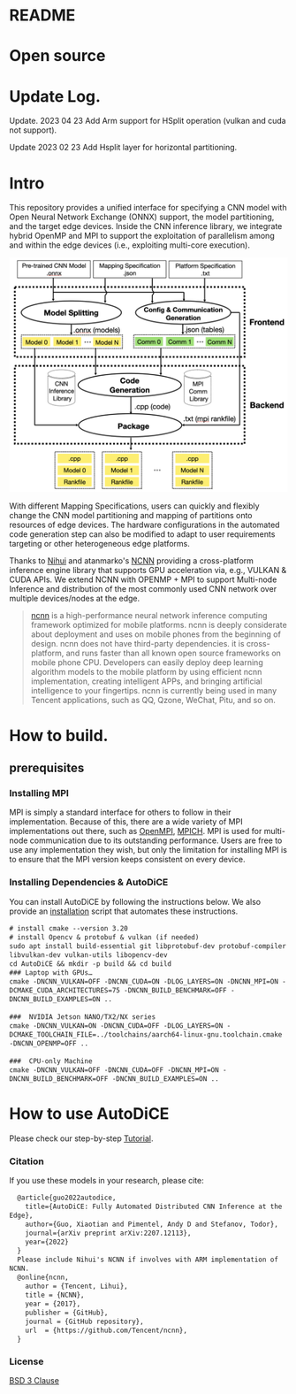 # README

# Open source

# Update Log.
Update. 2023 04 23 Add Arm support for HSplit operation (vulkan and cuda not support).

Update  2023 02 23 Add Hsplit layer for horizontal partitioning.

# Intro
This repository provides a unified interface for specifying a CNN model with Open Neural Network Exchange (ONNX) support, the model partitioning, and the target edge devices. Inside the CNN inference library, we integrate hybrid OpenMP and MPI to support the exploitation of parallelism among and within the edge devices (i.e., exploiting multi-core execution).

  ![AutoDiCE](20220801.png)

With different Mapping Specifications, users can quickly and flexibly change the CNN model partitioning and mapping of partitions onto resources of edge devices. The hardware configurations in the automated code generation step can also be modified to adapt to user requirements targeting or other heterogeneous edge platforms.

Thanks to [Nihui](https://twitter.com/nihui) and atanmarko's [NCNN](https://github.com/atanmarko/ncnn-with-cuda) providing a cross-platform inference engine library that supports GPU acceleration via, e.g., VULKAN & CUDA APIs. We extend NCNN with OPENMP + MPI to support Multi-node Inference and distribution of the most commonly used CNN network over multiple devices/nodes at the edge. 

> [ncnn](https://github.com/Tencent/ncnn) is a high-performance neural network inference computing framework optimized for mobile platforms. ncnn is deeply considerate about deployment and uses on mobile phones from the beginning of design. ncnn does not have third-party dependencies. it is cross-platform, and runs faster than all known open source frameworks on mobile phone CPU. Developers can easily deploy deep learning algorithm models to the mobile platform by using efficient ncnn implementation, creating intelligent APPs, and bringing artificial intelligence to your fingertips. ncnn is currently being used in many Tencent applications, such as QQ, Qzone, WeChat, Pitu, and so on.

# How to build.

## prerequisites

### Installing MPI

MPI is simply a standard interface for others to follow in their implementation. Because of this, there are a wide variety of MPI implementations out there, such as [OpenMPI](https://www.open-mpi.org/software/ompi/v4.1/), [MPICH]([https://www.mpich.org/](https://www.mpich.org/)). MPI is used for multi-node communication due to its outstanding performance. Users are free to use any implementation they wish, but only the limitation for installing MPI is to ensure that the MPI version keeps consistent on every device.

### Installing Dependencies & AutoDiCE

You can install AutoDiCE by following the instructions below.  We also provide an [installation](./install_dependencies.sh) script that automates these instructions.

```
# install cmake --version 3.20
# install Opencv & protobuf & vulkan (if needed)
sudo apt install build-essential git libprotobuf-dev protobuf-compiler libvulkan-dev vulkan-utils libopencv-dev
cd AutoDiCE && mkdir -p build && cd build
### Laptop with GPUs…
cmake -DNCNN_VULKAN=OFF -DNCNN_CUDA=ON -DLOG_LAYERS=ON -DNCNN_MPI=ON -DCMAKE_CUDA_ARCHITECTURES=75 -DNCNN_BUILD_BENCHMARK=OFF -DNCNN_BUILD_EXAMPLES=ON ..

###  NVIDIA Jetson NANO/TX2/NX series
cmake -DNCNN_VULKAN=ON -DNCNN_CUDA=OFF -DLOG_LAYERS=ON -DCMAKE_TOOLCHAIN_FILE=../toolchains/aarch64-linux-gnu.toolchain.cmake -DNCNN_OPENMP=OFF ..

###  CPU-only Machine
cmake -DNCNN_VULKAN=OFF -DNCNN_CUDA=OFF -DNCNN_MPI=ON -DNCNN_BUILD_BENCHMARK=OFF -DNCNN_BUILD_EXAMPLES=ON ..
```


# How to use AutoDiCE

Please check our step-by-step [Tutorial](tutorial.md).

### Citation

If you use these models in your research, please cite:
```
  @article{guo2022autodice,
    title={AutoDiCE: Fully Automated Distributed CNN Inference at the Edge},
    author={Guo, Xiaotian and Pimentel, Andy D and Stefanov, Todor},
    journal={arXiv preprint arXiv:2207.12113},
    year={2022}
  }
  Please include Nihui's NCNN if involves with ARM implementation of NCNN.
  @online{ncnn,
    author = {Tencent, Lihui},
    title = {NCNN},
    year = {2017},
    publisher = {GitHub},
    journal = {GitHub repository},
    url  = {https://github.com/Tencent/ncnn},
  }

``` 	 

### License

[BSD 3 Clause](LICENSE.txt)
